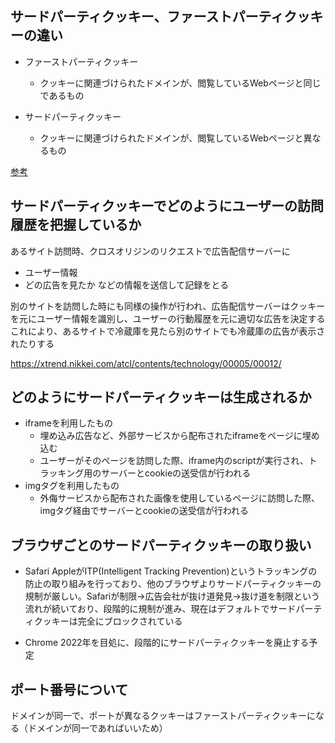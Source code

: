 ## サードパーティクッキー、ファーストパーティクッキーの違い

- ファーストパーティクッキー
  - クッキーに関連づけられたドメインが、閲覧しているWebページと同じであるもの

- サードパーティクッキー
  - クッキーに関連づけられたドメインが、閲覧しているWebページと異なるもの

[参考](https://developer.mozilla.org/ja/docs/Web/HTTP/Cookies#third-party_cookies)
## サードパーティクッキーでどのようにユーザーの訪問履歴を把握しているか

あるサイト訪問時、クロスオリジンのリクエストで広告配信サーバーに
- ユーザー情報
- どの広告を見たか
などの情報を送信して記録をとる

別のサイトを訪問した時にも同様の操作が行われ、広告配信サーバーはクッキーを元にユーザー情報を識別し、ユーザーの行動履歴を元に適切な広告を決定する
これにより、あるサイトで冷蔵庫を見たら別のサイトでも冷蔵庫の広告が表示されたりする

https://xtrend.nikkei.com/atcl/contents/technology/00005/00012/

## どのようにサードパーティクッキーは生成されるか

- iframeを利用したもの
  - 埋め込み広告など、外部サービスから配布されたiframeをページに埋め込む
  - ユーザーがそのページを訪問した際、iframe内のscriptが実行され、トラッキング用のサーバーとcookieの送受信が行われる
- imgタグを利用したもの
  - 外侮サービスから配布された画像を使用しているページに訪問した際、imgタグ経由でサーバーとcookieの送受信が行われる


## ブラウザごとのサードパーティクッキーの取り扱い
- Safari
AppleがITP(Intelligent Tracking Prevention)というトラッキングの防止の取り組みを行っており、他のブラウザよりサードパーティクッキーの規制が厳しい。Safariが制限→広告会社が抜け道発見→抜け道を制限という流れが続いており、段階的に規制が進み、現在はデフォルトでサードパーティクッキーは完全にブロックされている

- Chrome
2022年を目処に、段階的にサードパーティクッキーを廃止する予定

## ポート番号について

ドメインが同一で、ポートが異なるクッキーはファーストパーティクッキーになる（ドメインが同一であればいいため）
